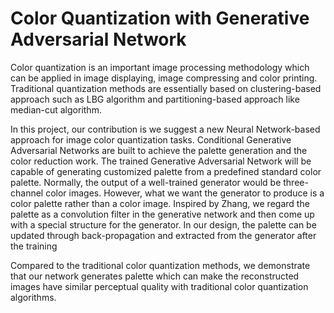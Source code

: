 # Color Quantization with Generative Adversarial Network

Color quantization is an important image processing methodology which can be applied in image displaying, 
image compressing and color printing. Traditional quantization methods 
are essentially based on clustering-based approach such as LBG algorithm and 
partitioning-based approach like median-cut algorithm. 

In this project, our contribution is we suggest a new Neural Network-based approach for image color quantization tasks.
Conditional Generative Adversarial Networks are built to achieve the palette generation and
the color reduction work. The trained Generative Adversarial Network will be capable of
generating customized palette from a predefined standard color palette. Normally, the
output of a well-trained generator would be three-channel color images. However, what we
want the generator to produce is a color palette rather than a color image. Inspired by
Zhang, we regard the palette as a convolution filter in the generative network and then
come up with a special structure for the generator. In our design, the palette can be updated
through back-propagation and extracted from the generator after the training

Compared to the traditional color quantization methods, we demonstrate that our network generates palette
which can make the reconstructed images have similar perceptual quality with traditional
color quantization algorithms.